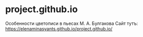 # project.github.io
Особенности цветописи в пьесах М. А. Булгакова
Сайт тутъ:
https://elenaminasyants.github.io/project.github.io/
